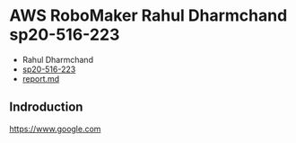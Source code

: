 # AWS RoboMaker Rahul Dharmchand sp20-516-223

* Rahul Dharmchand
* [sp20-516-223](https://github.com/cloudmesh-community/sp20-516-223) 
* [report.md](https://github.com/cloudmesh-community/sp20-516-223/blob/master/chapter/report.md)

## Indroduction


<https://www.google.com>
